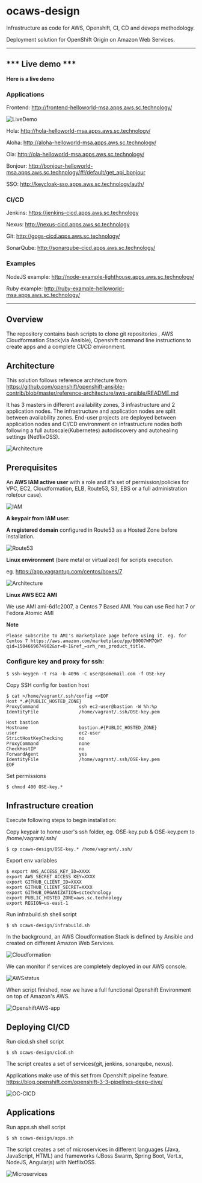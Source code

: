 # ocaws-design


Infrastructure as code for AWS, Openshift, CI, CD and devops methodology.


Deployment solution for OpenShift Origin on Amazon Web Services.

*******************

## *** Live demo ***

**Here is a live demo**

### Applications

Frontend:
http://frontend-helloworld-msa.apps.aws.sc.technology/

![LiveDemo](img/livedemo.png)

Hola:
http://hola-helloworld-msa.apps.aws.sc.technology/

Aloha:
http://aloha-helloworld-msa.apps.aws.sc.technology/

Ola:
http://ola-helloworld-msa.apps.aws.sc.technology/

Bonjour:
http://bonjour-helloworld-msa.apps.aws.sc.technology/#!/default/get_api_bonjour

SSO:
http://keycloak-sso.apps.aws.sc.technology/auth/

### CI/CD

Jenkins:
https://jenkins-cicd.apps.aws.sc.technology

Nexus:
http://nexus-cicd.apps.aws.sc.technology

Git:
http://gogs-cicd.apps.aws.sc.technology/

SonarQube:
http://sonarqube-cicd.apps.aws.sc.technology/


### Examples

NodeJS example:
http://node-example-lighthouse.apps.aws.sc.technology/

Ruby example:
http://ruby-example-helloworld-msa.apps.aws.sc.technology/

*******************


## Overview

The repository contains bash scripts to clone git repositories , AWS Cloudformation Stack(via Ansible), Openshift command line instructions to create apps and a complete CI/CD environment.


## Architecture

This solution follows reference architecture from https://github.com/openshift/openshift-ansible-contrib/blob/master/reference-architecture/aws-ansible/README.md

It has 3 masters in different availability zones, 3 infrastructure and 2 application nodes. The infrastructure and application nodes are split between availability zones. End-user projects are deployed between application nodes and CI/CD environment on infrastructure nodes both following a full autoscale(Kubernetes) autodiscovery and autohealing settings (NetflixOSS).

![Architecture](img/arch.jpg)

## Prerequisites

An **AWS IAM active user** with a role and it's set of permission/policies for VPC, EC2, Cloudformation, ELB, Route53, S3, EBS or a full administration role(our case).

![IAM](img/_20170905_183828.JPG)

**A keypair from IAM user.**


**A registered domain** configured in Route53 as a Hosted Zone before installation.



![Route53](img/ocaws-test-screenshotzone.png)

**Linux environment** (bare metal or virtualized) for scripts execution.

eg. https://app.vagrantup.com/centos/boxes/7

![Architecture](img/centos.png)

**Linux AWS EC2 AMI**

We use AMI ami-6d1c2007, a Centos 7 Based AMI. You can use Red hat 7 or Fedora Atomic AMI

**Note**
```
Please subscribe to AMI's marketplace page before using it. eg. for Centos 7 https://aws.amazon.com/marketplace/pp/B00O7WM7QW?qid=1504669674902&sr=0-1&ref_=srh_res_product_title.
  ```


### Configure key and proxy for ssh:

```Shell
$ ssh-keygen -t rsa -b 4096 -C user@somemail.com -f OSE-key
```

Copy SSH config for bastion host

```Shell
$ cat >/home/vagrant/.ssh/config <<EOF
Host *.#{PUBLIC_HOSTED_ZONE}
ProxyCommand               ssh ec2-user@bastion -W %h:%p
IdentityFile               /home/vagrant/.ssh/OSE-key.pem

Host bastion
Hostname                   bastion.#{PUBLIC_HOSTED_ZONE}
user                       ec2-user
StrictHostKeyChecking      no
ProxyCommand               none
CheckHostIP                no
ForwardAgent               yes
IdentityFile               /home/vagrant/.ssh/OSE-key.pem
EOF
```

Set permissions

```Shell
$ chmod 400 OSE-key.*
```

## Infrastructure creation

Execute following steps to begin installation:

Copy keypair to home user's ssh folder, eg. OSE-key.pub & OSE-key.pem to /home/vagrant/.ssh/

```Shell
$ cp ocaws-design/OSE-key.* /home/vagrant/.ssh/
```

Export env variables

```Shell
$ export AWS_ACCESS_KEY_ID=XXXX
export AWS_SECRET_ACCESS_KEY=XXXX
export GITHUB_CLIENT_ID=XXXX
export GITHUB_CLIENT_SECRET=XXXX
export GITHUB_ORGANIZATION=sctechnology
export PUBLIC_HOSTED_ZONE=aws.sc.technology
export REGION=us-east-1
```

Run infrabuild.sh shell script

```Shell
$ sh ocaws-design/infrabuild.sh
```

In the background, an AWS Cloudformation Stack is defined by Ansible and created on different Amazon Web Services.

![Cloudformation](img/ocaws-test-screenshotinfra.png)

We can monitor if services are completely deployed in our AWS console.

![AWSstatus](img/ocaws-test-screenshotec2status.png)

When script finished, now we have a full functional Openshift Environment on top of Amazon's AWS.

![OpenshiftAWS-app](img/openshiftaws-app.png)


## Deploying CI/CD

Run cicd.sh shell script
```Shell
$ sh ocaws-design/cicd.sh
```

The script creates a set of services(git, jenkins, sonarqube, nexus).

Applications make use of this set from Openshift pipeline feature. https://blog.openshift.com/openshift-3-3-pipelines-deep-dive/

![OC-CICD](img/fullcicd.png)

## Applications

Run apps.sh shell script
```Shell
$ sh ocaws-design/apps.sh
```

The script creates a set of microservices in different languages (Java, JavaScript, HTML) and frameworks (JBoss Swarm, Spring Boot, Vert.x, NodeJS, Angularjs) with NetflixOSS.

![Microservices](img/frontend.png)




